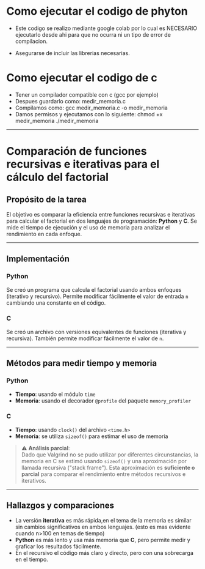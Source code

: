 # Como ejecutar el codigo de phyton

- Este codigo se realizo mediante google colab por lo cual es NECESARIO ejecutarlo desde ahi para que no ocurra ni un tipo de error de compilacion.

- Asegurarse de incluir las librerias necesarias.


# Como ejecutar el codigo de c

- Tener un compilador compatible con c (gcc por ejemplo)
- Despues guardarlo como: medir_memoria.c
- Compilamos como: gcc medir_memoria.c -o medir_memoria
- Damos permisos y ejecutamos con lo siguiente:  chmod +x medir_memoria
./medir_memoria




---
# Comparación de funciones recursivas e iterativas para el cálculo del factorial

## Propósito de la tarea

El objetivo es comparar la eficiencia entre funciones recursivas e iterativas para calcular el factorial en dos lenguajes de programación: **Python** y **C**. Se mide el tiempo de ejecución y el uso de memoria para analizar el rendimiento en cada enfoque.

---

## Implementación

### Python

Se creó un programa que calcula el factorial usando ambos enfoques (iterativo y recursivo). Permite modificar fácilmente el valor de entrada `n` cambiando una constante en el código.

### C

Se creó un archivo con versiones equivalentes de funciones (iterativa y recursiva). También permite modificar fácilmente el valor de `n`.

---

## Métodos para medir tiempo y memoria

### Python

- **Tiempo**: usando el módulo `time`
- **Memoria**: usando el decorador `@profile` del paquete `memory_profiler`

### C

- **Tiempo**: usando `clock()` del archivo `<time.h>`
- **Memoria**: se utiliza `sizeof()` para estimar el uso de memoria

> ⚠️ **Análisis parcial**:  
Dado que Valgrind no se pudo utilizar por diferentes circunstancias, la memoria en C se estimó usando `sizeof()` y una aproximación por llamada recursiva ("stack frame"). Esta aproximación es **suficiente o parcial** para comparar el rendimiento entre métodos recursivos e iterativos.

---

## Hallazgos y comparaciones

- La versión **iterativa** es más rápida,en el tema de la memoria es similar sin cambios significativos en ambos lenguajes. (esto es mas evidente cuando n>100 en temas de tiempo)
- **Python** es más lento y usa más memoria que **C**, pero permite medir y graficar los resultados fácilmente.
- En el recursivo el código más claro y directo, pero con una sobrecarga en el tiempo.
